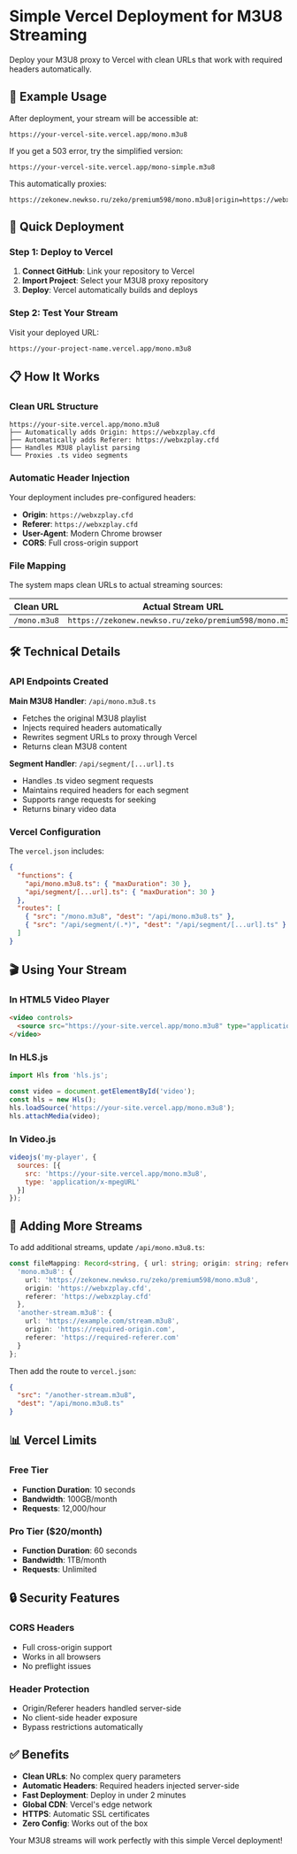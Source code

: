 # Simple Vercel Deployment for M3U8 Streaming

Deploy your M3U8 proxy to Vercel with clean URLs that work with required headers automatically.

## 🎯 Example Usage

After deployment, your stream will be accessible at:
```
https://your-vercel-site.vercel.app/mono.m3u8
```

If you get a 503 error, try the simplified version:
```
https://your-vercel-site.vercel.app/mono-simple.m3u8
```

This automatically proxies:
```
https://zekonew.newkso.ru/zeko/premium598/mono.m3u8|origin=https://webxzplay.cfd&referer=https://webxzplay.cfd
```

## 🚀 Quick Deployment

### Step 1: Deploy to Vercel

1. **Connect GitHub**: Link your repository to Vercel
2. **Import Project**: Select your M3U8 proxy repository
3. **Deploy**: Vercel automatically builds and deploys

### Step 2: Test Your Stream

Visit your deployed URL:
```
https://your-project-name.vercel.app/mono.m3u8
```

## 📋 How It Works

### Clean URL Structure
```
https://your-site.vercel.app/mono.m3u8
├── Automatically adds Origin: https://webxzplay.cfd
├── Automatically adds Referer: https://webxzplay.cfd  
├── Handles M3U8 playlist parsing
└── Proxies .ts video segments
```

### Automatic Header Injection
Your deployment includes pre-configured headers:
- **Origin**: `https://webxzplay.cfd`
- **Referer**: `https://webxzplay.cfd`
- **User-Agent**: Modern Chrome browser
- **CORS**: Full cross-origin support

### File Mapping
The system maps clean URLs to actual streaming sources:

| Clean URL | Actual Stream URL |
|-----------|-------------------|
| `/mono.m3u8` | `https://zekonew.newkso.ru/zeko/premium598/mono.m3u8` |

## 🛠️ Technical Details

### API Endpoints Created

**Main M3U8 Handler**: `/api/mono.m3u8.ts`
- Fetches the original M3U8 playlist
- Injects required headers automatically  
- Rewrites segment URLs to proxy through Vercel
- Returns clean M3U8 content

**Segment Handler**: `/api/segment/[...url].ts`
- Handles .ts video segment requests
- Maintains required headers for each segment
- Supports range requests for seeking
- Returns binary video data

### Vercel Configuration

The `vercel.json` includes:
```json
{
  "functions": {
    "api/mono.m3u8.ts": { "maxDuration": 30 },
    "api/segment/[...url].ts": { "maxDuration": 30 }
  },
  "routes": [
    { "src": "/mono.m3u8", "dest": "/api/mono.m3u8.ts" },
    { "src": "/api/segment/(.*)", "dest": "/api/segment/[...url].ts" }
  ]
}
```

## 🎬 Using Your Stream

### In HTML5 Video Player
```html
<video controls>
  <source src="https://your-site.vercel.app/mono.m3u8" type="application/x-mpegURL">
</video>
```

### In HLS.js
```javascript
import Hls from 'hls.js';

const video = document.getElementById('video');
const hls = new Hls();
hls.loadSource('https://your-site.vercel.app/mono.m3u8');
hls.attachMedia(video);
```

### In Video.js
```javascript
videojs('my-player', {
  sources: [{
    src: 'https://your-site.vercel.app/mono.m3u8',
    type: 'application/x-mpegURL'
  }]
});
```

## 🔧 Adding More Streams

To add additional streams, update `/api/mono.m3u8.ts`:

```typescript
const fileMapping: Record<string, { url: string; origin: string; referer: string }> = {
  'mono.m3u8': {
    url: 'https://zekonew.newkso.ru/zeko/premium598/mono.m3u8',
    origin: 'https://webxzplay.cfd',
    referer: 'https://webxzplay.cfd'
  },
  'another-stream.m3u8': {
    url: 'https://example.com/stream.m3u8',
    origin: 'https://required-origin.com',
    referer: 'https://required-referer.com'
  }
};
```

Then add the route to `vercel.json`:
```json
{
  "src": "/another-stream.m3u8",
  "dest": "/api/mono.m3u8.ts"
}
```

## 📊 Vercel Limits

### Free Tier
- **Function Duration**: 10 seconds
- **Bandwidth**: 100GB/month
- **Requests**: 12,000/hour

### Pro Tier ($20/month)
- **Function Duration**: 60 seconds
- **Bandwidth**: 1TB/month
- **Requests**: Unlimited

## 🔒 Security Features

### CORS Headers
- Full cross-origin support
- Works in all browsers
- No preflight issues

### Header Protection
- Origin/Referer headers handled server-side
- No client-side header exposure
- Bypass restrictions automatically

## ✅ Benefits

- **Clean URLs**: No complex query parameters
- **Automatic Headers**: Required headers injected server-side
- **Fast Deployment**: Deploy in under 2 minutes
- **Global CDN**: Vercel's edge network
- **HTTPS**: Automatic SSL certificates
- **Zero Config**: Works out of the box

Your M3U8 streams will work perfectly with this simple Vercel deployment!